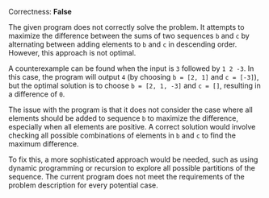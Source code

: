 Correctness: **False**

The given program does not correctly solve the problem. It attempts to maximize the difference between the sums of two sequences `b` and `c` by alternating between adding elements to `b` and `c` in descending order. However, this approach is not optimal.

A counterexample can be found when the input is `3` followed by `1 2 -3`. In this case, the program will output `4` (by choosing `b = [2, 1]` and `c = [-3]`), but the optimal solution is to choose `b = [2, 1, -3]` and `c = []`, resulting in a difference of `0`.

The issue with the program is that it does not consider the case where all elements should be added to sequence `b` to maximize the difference, especially when all elements are positive. A correct solution would involve checking all possible combinations of elements in `b` and `c` to find the maximum difference.

To fix this, a more sophisticated approach would be needed, such as using dynamic programming or recursion to explore all possible partitions of the sequence. The current program does not meet the requirements of the problem description for every potential case.